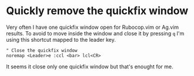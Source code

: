 # Quickly remove the quickfix window

Very often I have one quickfix window open for Rubocop.vim or Ag.vim results.
To avoid to move inside the window and close it by pressing `q` I'm using this
shortcut mapped to the leader key.

```viml
" Close the quickfix window
noremap <Leader>e :ccl <bar> lcl<CR>
```

It seems it close only one quickfix window but that's enought for me.
